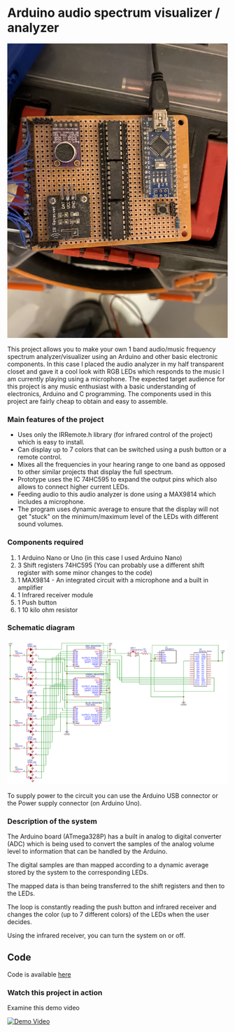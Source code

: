 # Arduino audio spectrum visualizer / analyzer

![Main Image](Images/Main_photo.JPG)

This project allows you to make your own 1 band audio/music frequency spectrum analyzer/visualizer using an Arduino and other basic electronic components.
In this case I placed the audio analyzer in my half transparent closet and gave it a cool look with RGB LEDs which responds to the music I am currently playing using a microphone.
The expected target audience for this project is any music enthusiast with a basic understanding of electronics, Arduino and C programming. The components used in this project are fairly cheap to obtain and easy to assemble.

### Main features of the project

- Uses only the IRRemote.h library (for infrared control of the project) which is easy to install.
- Can display up to 7 colors that can be switched using a push button or a remote control.
- Mixes all the frequencies in your hearing range to one band as opposed to other similar projects that display the full spectrum.
- Prototype uses the IC 74HC595 to expand the output pins which also allows to connect higher current LEDs.
- Feeding audio to this audio analyzer is done using a MAX9814 which includes a microphone.
- The program uses dynamic average to ensure that the display will not get "stuck" on the minimum/maximum level of the LEDs with different sound volumes.

### Components required

1. 1 Arduino Nano or Uno (in this case I used Arduino Nano)
2. 3 Shift registers 74HC595 (You can probably use a different shift register with some minor changes to the code)
3. 1 MAX9814 - An integrated circuit with a microphone and a built in amplifier
4. 1 Infrared receiver module
5. 1 Push button
6. 1 10 kilo ohm resistor

### Schematic diagram

<p align="center">
<img alt="Schematic Diagram" src="Images/schematics.png">
</p>
                           
To supply power to the circuit you can use the Arduino USB connector or the Power supply connector (on Arduino Uno).

### Description of the system

The Arduino board (ATmega328P) has a built in analog to digital converter (ADC) which is being used to convert the samples of the analog volume level to information that can be handled by the Arduino.

The digital samples are than mapped according to a dynamic average stored by the system to the corresponding LEDs.

The mapped data is than being transferred to the shift registers and then to the LEDs.

The loop is constantly reading the push button and infrared receiver and changes the color (up to 7 different colors) of the LEDs when the user decides.

Using the infrared receiver, you can turn the system on or off.

## Code

Code is available [here](Code/RGBSpectrumAnalyzer.ino)

### Watch this project in action

Examine this demo video


 [![Demo Video](http://img.youtube.com/vi/J6Y9mcG-ZyQ/0.jpg)](https://www.youtube.com/shorts/J6Y9mcG-ZyQ)
